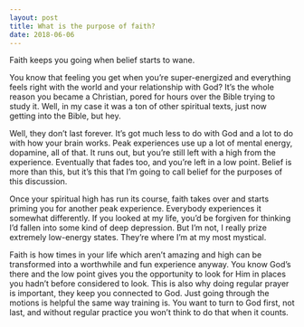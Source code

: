 ```yaml
---
layout: post
title: What is the purpose of faith?
date: 2018-06-06
---
```


<p>Faith keeps you going when belief starts to wane.</p><p>You know that feeling you get when you’re super-energized and everything feels right with the world and your relationship with God? It’s the whole reason you became a Christian, pored for hours over the Bible trying to study it. Well, in my case it was a ton of other spiritual texts, just now getting into the Bible, but hey.</p><p>Well, they don’t last forever. It’s got much less to do with God and a lot to do with how your brain works. Peak experiences use up a lot of mental energy, dopamine, all of that. It runs out, but you’re still left with a high from the experience. Eventually that fades too, and you’re left in a low point. Belief is more than this, but it’s this that I’m going to call belief for the purposes of this discussion.</p><p>Once your spiritual high has run its course, faith takes over and starts priming you for another peak experience. Everybody experiences it somewhat differently. If you looked at my life, you’d be forgiven for thinking I’d fallen into some kind of deep depression. But I’m not, I really prize extremely low-energy states. They’re where I’m at my most mystical.</p><p>Faith is how times in your life which aren’t amazing and high can be transformed into a worthwhile and fun experience anyway. You know God’s there and the low point gives you the opportunity to look for Him in places you hadn’t before considered to look. This is also why doing regular prayer is important, they keep you connected to God. Just going through the motions is helpful the same way training is. You want to turn to God first, not last, and without regular practice you won’t think to do that when it counts.</p>
